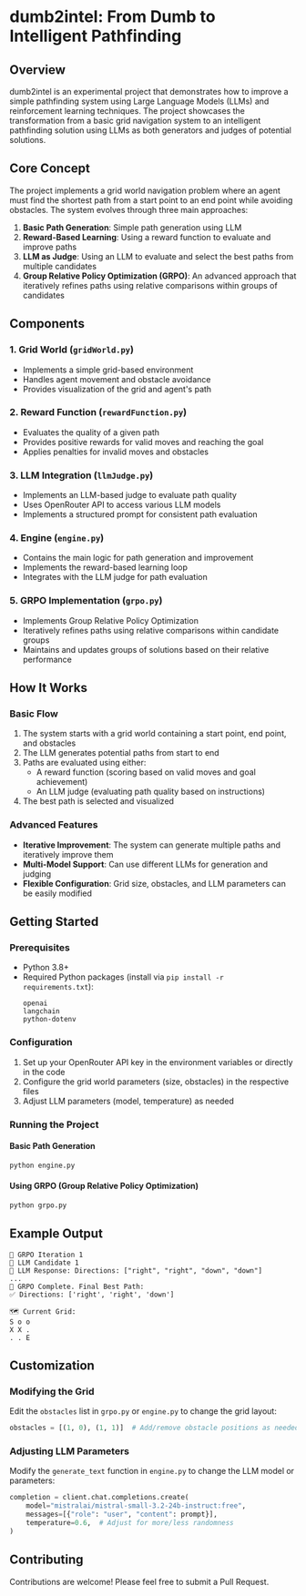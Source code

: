 # dumb2intel: From Dumb to Intelligent Pathfinding

## Overview
dumb2intel is an experimental project that demonstrates how to improve a simple pathfinding system using Large Language Models (LLMs) and reinforcement learning techniques. The project showcases the transformation from a basic grid navigation system to an intelligent pathfinding solution using LLMs as both generators and judges of potential solutions.

## Core Concept
The project implements a grid world navigation problem where an agent must find the shortest path from a start point to an end point while avoiding obstacles. The system evolves through three main approaches:

1. **Basic Path Generation**: Simple path generation using LLM
2. **Reward-Based Learning**: Using a reward function to evaluate and improve paths
3. **LLM as Judge**: Using an LLM to evaluate and select the best paths from multiple candidates
4. **Group Relative Policy Optimization (GRPO)**: An advanced approach that iteratively refines paths using relative comparisons within groups of candidates

## Components

### 1. Grid World (`gridWorld.py`)
- Implements a simple grid-based environment
- Handles agent movement and obstacle avoidance
- Provides visualization of the grid and agent's path

### 2. Reward Function (`rewardFunction.py`)
- Evaluates the quality of a given path
- Provides positive rewards for valid moves and reaching the goal
- Applies penalties for invalid moves and obstacles

### 3. LLM Integration (`llmJudge.py`)
- Implements an LLM-based judge to evaluate path quality
- Uses OpenRouter API to access various LLM models
- Implements a structured prompt for consistent path evaluation

### 4. Engine (`engine.py`)
- Contains the main logic for path generation and improvement
- Implements the reward-based learning loop
- Integrates with the LLM judge for path evaluation

### 5. GRPO Implementation (`grpo.py`)
- Implements Group Relative Policy Optimization
- Iteratively refines paths using relative comparisons within candidate groups
- Maintains and updates groups of solutions based on their relative performance

## How It Works

### Basic Flow
1. The system starts with a grid world containing a start point, end point, and obstacles
2. The LLM generates potential paths from start to end
3. Paths are evaluated using either:
   - A reward function (scoring based on valid moves and goal achievement)
   - An LLM judge (evaluating path quality based on instructions)
4. The best path is selected and visualized

### Advanced Features
- **Iterative Improvement**: The system can generate multiple paths and iteratively improve them
- **Multi-Model Support**: Can use different LLMs for generation and judging
- **Flexible Configuration**: Grid size, obstacles, and LLM parameters can be easily modified

## Getting Started

### Prerequisites
- Python 3.8+
- Required Python packages (install via `pip install -r requirements.txt`):
  ```
  openai
  langchain
  python-dotenv
  ```

### Configuration
1. Set up your OpenRouter API key in the environment variables or directly in the code
2. Configure the grid world parameters (size, obstacles) in the respective files
3. Adjust LLM parameters (model, temperature) as needed

### Running the Project

#### Basic Path Generation
```python
python engine.py
```

#### Using GRPO (Group Relative Policy Optimization)
```python
python grpo.py
```

## Example Output
```
🚀 GRPO Iteration 1
🧠 LLM Candidate 1
🤖 LLM Response: Directions: ["right", "right", "down", "down"]
...
🏁 GRPO Complete. Final Best Path:
✅ Directions: ['right', 'right', 'down']

🗺️ Current Grid:
S o o 
X X . 
. . E 
```

## Customization

### Modifying the Grid
Edit the `obstacles` list in `grpo.py` or `engine.py` to change the grid layout:

```python
obstacles = [(1, 0), (1, 1)]  # Add/remove obstacle positions as needed
```

### Adjusting LLM Parameters
Modify the `generate_text` function in `engine.py` to change the LLM model or parameters:

```python
completion = client.chat.completions.create(
    model="mistralai/mistral-small-3.2-24b-instruct:free",
    messages=[{"role": "user", "content": prompt}],
    temperature=0.6,  # Adjust for more/less randomness
)
```
## Contributing
Contributions are welcome! Please feel free to submit a Pull Request.
